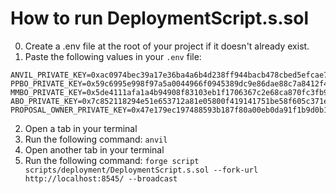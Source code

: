 # How to run DeploymentScript.s.sol

0. Create a .env file at the root of your project if it doesn't already exist.
1. Paste the following values in your `.env` file:
```
ANVIL_PRIVATE_KEY=0xac0974bec39a17e36ba4a6b4d238ff944bacb478cbed5efcae784d7bf4f2ff80
PPBO_PRIVATE_KEY=0x59c6995e998f97a5a0044966f0945389dc9e86dae88c7a8412f4603b6b78690d
MMBO_PRIVATE_KEY=0x5de4111afa1a4b94908f83103eb1f1706367c2e68ca870fc3fb9a804cdab365a
ABO_PRIVATE_KEY=0x7c852118294e51e653712a81e05800f419141751be58f605c371e15141b007a6
PROPOSAL_OWNER_PRIVATE_KEY=0x47e179ec197488593b187f80a00eb0da91f1b9d0b13f8733639f19c30a34926a
```
2. Open a tab in your terminal
3. Run the following command: `anvil`
4. Open another tab in your terminal
5. Run the following command:
`forge script scripts/deployment/DeploymentScript.s.sol --fork-url http://localhost:8545/ --broadcast`
